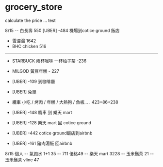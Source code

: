 # grocery_store
calculate the price
... test

8/15
-- 白長壽 550
[UBER] -484 機場到cotice ground 飯店
- 雪濃湯 1642
- BHC chicken 516
- -----------
- STARBUCK 兩杯咖啡 一杯柚子茶 -236
- MILGOD 黃豆年糕 - 227

- [UBER] -109 到咖啡廳 
- [UBER] 免單
- 纜車 小吃 / 烤肉 / 年糕 / 大熱狗 / 魚板... . 423+86+238

- [UBER] -148 纜車 到 樂天 mart
- [UBER] -128 樂天 mart 回 cotice ground
- [UBER] -442 cotice ground飯店到airbnb
- [UBER] -161 豬肉湯飯 回airbnb

8/15 個人
-- 氣跑水 1+1 35
-- 711 優格49
-- 樂天 mart 3228
-- 玉米鬚茶 21
-- 玉米鬚茶 vline 47



